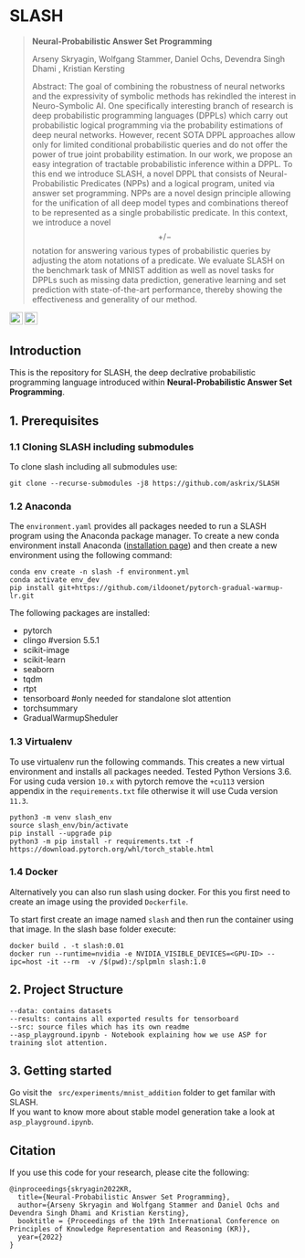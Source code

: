 # SLASH 

> **Neural-Probabilistic Answer Set Programming**
> 
> Arseny Skryagin, Wolfgang Stammer, Daniel Ochs, Devendra Singh Dhami , Kristian Kersting
>
> Abstract: The goal of combining the robustness of neural networks and the expressivity of symbolic methods has rekindled the interest in Neuro-Symbolic AI. 
One specifically interesting branch of research is deep probabilistic programming languages (DPPLs) which carry out probabilistic logical programming via the probability estimations of deep neural networks.
However, recent SOTA DPPL approaches allow only for limited conditional probabilistic queries and do not offer the power of true joint probability estimation. 
In our work, we propose an easy integration of tractable probabilistic inference within a DPPL. To this end we introduce SLASH, a novel DPPL that consists of Neural-Probabilistic Predicates (NPPs) and a logical program, united via answer set programming. 
NPPs are a novel design principle allowing for the unification of all deep model types and combinations thereof to be represented as a single probabilistic predicate.
In this context, we introduce a novel $$+/-$$ notation for answering various types of probabilistic queries by adjusting the atom notations of a predicate.
We evaluate SLASH on the benchmark task of MNIST addition as well as novel tasks for DPPLs such as missing data prediction, generative learning and set prediction with state-of-the-art performance, thereby showing the effectiveness and generality of our method.

<a href="https://kr2022.cs.tu-dortmund.de/index.php"><img src="https://img.shields.io/badge/Conference-KR2022-blue" height=22.5></a>
<a href="https://opensource.org/licenses/MIT"><img src="https://img.shields.io/badge/License-MIT-yellow.svg" height=22.5></a>

## Introduction
This is the repository for SLASH, the deep declrative probabilistic programming language introduced within **Neural-Probabilistic Answer Set Programming**.


## 1. Prerequisites
### 1.1 Cloning SLASH including submodules
To clone slash including all submodules use:
```
git clone --recurse-submodules -j8 https://github.com/askrix/SLASH 
```
### 1.2 Anaconda
The `environment.yaml` provides all packages needed to run a SLASH program using the Anaconda package manager. To create a new conda environment install Anaconda  ([installation page](https://docs.anaconda.com/anaconda/install/)) and then create a new environment using the following command:
```
conda env create -n slash -f environment.yml
conda activate env_dev
pip install git+https://github.com/ildoonet/pytorch-gradual-warmup-lr.git
```

The following packages are installed:
- pytorch
- clingo #version 5.5.1
- scikit-image
- scikit-learn 
- seaborn
- tqdm
- rtpt
- tensorboard #only needed for standalone slot attention
- torchsummary
- GradualWarmupSheduler

### 1.3 Virtualenv
To use virtualenv run the following commands. This creates a new virtual environment and installs all packages needed. Tested Python Versions 3.6. For using cuda version `10.x` with pytorch remove the `+cu113` version appendix in the `requirements.txt` file otherwise it will use Cuda version `11.3`.
```
python3 -m venv slash_env
source slash_env/bin/activate
pip install --upgrade pip
python3 -m pip install -r requirements.txt -f https://download.pytorch.org/whl/torch_stable.html
```

### 1.4 Docker
Alternatively you can also run slash using docker. For this you first need to create an image using the provided `Dockerfile`.

To start first create an image named `slash` and then run the container using that image.  In the slash base folder execute: 
```
docker build . -t slash:0.01
docker run --runtime=nvidia -e NVIDIA_VISIBLE_DEVICES=<GPU-ID> --ipc=host -it --rm  -v /$(pwd):/splpmln slash:1.0
```


## 2. Project Structure
```
--data: contains datasets
--results: contains all exported results for tensorboard
--src: source files which has its own readme
--asp_playground.ipynb - Notebook explaining how we use ASP for training slot attention.
```


## 3. Getting started
Go visit the  ``` src/experiments/mnist_addition``` folder to get familar with SLASH.   
If you want to know more about stable model generation take a look at ``` asp_playground.ipynb```.


## Citation
If you use this code for your research, please cite the following:
```
@inproceedings{skryagin2022KR,
  title={Neural-Probabilistic Answer Set Programming},
  author={Arseny Skryagin and Wolfgang Stammer and Daniel Ochs and Devendra Singh Dhami and Kristian Kersting},
  booktitle = {Proceedings of the 19th International Conference on Principles of Knowledge Representation and Reasoning (KR)},
  year={2022}
}
```
